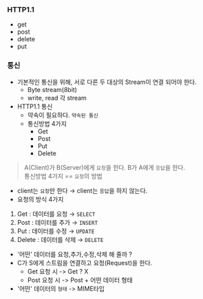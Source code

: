 ### HTTP1.1
- get
- post
- delete
- put

### 통신
- 기본적인 통신을 위해, 서로 다른 두 대상의 Stream이 연결 되어야 한다.
  - Byte stream(8bit)
  - write, read 각 stream
- HTTP1.1 통신
  - 약속이 필요하다. `약속된 통신`
  - 통신방법 4가지
    - Get
    - Post
    - Put
    - Delete
  

>A(Client)가 B(Server)에게 `요청`을 한다. B가 A에게 `응답`을 한다.
<br/>통신방법 4가지 == `요청`의 방법

- client는 `요청`만 한다 → client는 `응답`을 하지 않는다.  
- 요청의 방식 4가지
1. Get : 데이터를 요청 → `SELECT`
2. Post : 데이터를 추가 → `INSERT`
3. Put : 데이터를 수정 → `UPDATE`
4. Delete : 데이터를 삭제 → `DELETE`

- '어떤' 데이터를 요청,추가,수정,삭제 해 줄까 ?
- C가 S에게 스트림을 연결하고 요청(Request)을 한다.
  - Get 요청 시 -> Get ? X
  - Post 요청 시 -> Post + 어떤 데이터 형태
- '어떤' 데이터의 `형태` -> MIME타입